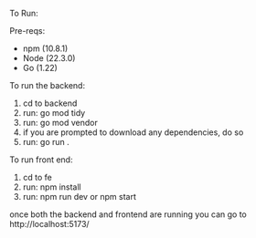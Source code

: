 To Run:

Pre-reqs:
- npm (10.8.1)
- Node (22.3.0)
- Go (1.22)

To run the backend:
1. cd to backend
2. run: go mod tidy
3. run: go mod vendor
4. if you are prompted to download any dependencies, do so
5. run: go run .

To run front end:
1. cd to fe
2. run: npm install
3. run: npm run dev or npm start

once both the backend and frontend are running you can go to http://localhost:5173/